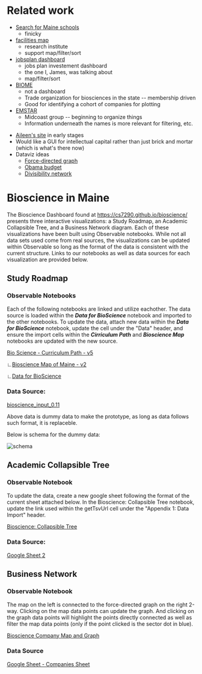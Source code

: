 # Related work
- [Search for Maine schools](https://neo.maine.gov/DOE/neo/Supersearch/ContactSearch/SearchForMaineSchools)
  - finicky
- [facilities map](https://gmri.org/projects/facilities-resource-map/)
  - research institute
  - support map/filter/sort
- [jobsplan dashboard](https://maine.gov/jobsplan/dashboard)
  - jobs plan investement dashboard
  - the one I, James, was talking about
  - map/filter/sort
- [BIOME](https://biomaine.org/member-directory/)
  - not a dashboard
  - Trade organization for biosciences in the state -- membership driven
  - Good for identifying a cohort of companies for plotting
- [EMSTAR](https://www.lifesciencesmaine.com/about)
  - Midcoast group -- beginning to organize things
  - Information underneath the names is more relevant for filtering, etc.
* [Aileen's site](https://teel.sites.northeastern.edu/life-sciences-in-maine/) in early stages
* Would like a GUI for intellectual capital rather than just brick and mortar (which is what's there now)
* Dataviz ideas
  * [Force-directed graph](https://observablehq.com/@d3/force-directed-graph?collection=@d3/d3-drag)
  * [Obama budget](https://archive.nytimes.com/www.nytimes.com/interactive/2012/02/13/us/politics/2013-budget-proposal-graphic.html)
  * [Divisibility network](https://observablehq.com/@mbostock/divisibility-network)
  
# Bioscience in Maine
The Bioscience Dashboard found at https://cs7290.github.io/bioscience/ presents three interactive visualizations: a Study Roadmap, an Academic Collapsible Tree, and a Business Network diagram.  Each of these visualizations have been built using Observable notebooks.  While not all data sets used come from real sources, the visualizations can be updated within Observable so long as the format of the data is consistent with the current structure.  Links to our notebooks as well as data sources for each visualization are provided below.

## Study Roadmap
### Observable Notebooks
Each of the following notebooks are linked and utilize eachother.  The data source is loaded within the ***Data for BioScience*** notebook and imported to the other notebooks.  To update the data, attach new data within the ***Data for BioScience*** notebook, update the cell under the "Data" header, and ensure the import cells within the ***Cirriculum Path*** and ***Bioscience Map*** notebooks are updated with the new source.  

[Bio Science - Curriculum Path - v5](https://observablehq.com/@cs7290/bio-science-curriculum-path-v5)

∟[Bioscience Map of Maine - v2](https://observablehq.com/@cs7290/bioscience-map-of-maine-v2)

∟[Data for BioScience](https://observablehq.com/@cs7290/data-for-bioscience)

### Data Source:
[bioscience_input_0.11](https://docs.google.com/spreadsheets/d/1dIol4lwkCH--nbRmlacVVbiOhaW_OoCG-bKq1HX0cCQ/edit?usp=sharing)

Above data is dummy data to make the prototype, as long as data follows such format, it is replaceble.

Below is schema for the dummy data:

![schema](https://github.com/cs7290/bioscience/blob/main/imgs/image.png)

## Academic Collapsible Tree
### Observable Notebook
To update the data, create a new google sheet following the format of the current sheet attached below.  In the Bioscience: Collapsible Tree notebook, update the link used within the getTsvUrl cell under the "Appendix 1: Data Import" header.  

[Bioscience: Collapsible Tree](https://observablehq.com/@aaronfihn/bioscience-collapsible-tree-1-0-0)

### Data Source:
[Google Sheet 2](https://docs.google.com/spreadsheets/d/1X8SNuN75ASXs34Opg2vUDFGSSsaviK9oXn0tYE-ppKo/edit?usp=sharing)


## Business Network 
### Observable Notebook
The map on the left is connected to the force-directed graph on the right 2-way. 
Clicking on the map data points can update the graph.
And clicking on the graph data points will highlight the points directly connected as well as filter the map data points (only if the point clicked is the sector dot in blue).  

[Bioscience Company Map and Graph](https://observablehq.com/d/a87ed5abd750078a)

 

### Data Source
[Google Sheet - Companies Sheet](https://docs.google.com/spreadsheets/d/1dIol4lwkCH--nbRmlacVVbiOhaW_OoCG-bKq1HX0cCQ)

